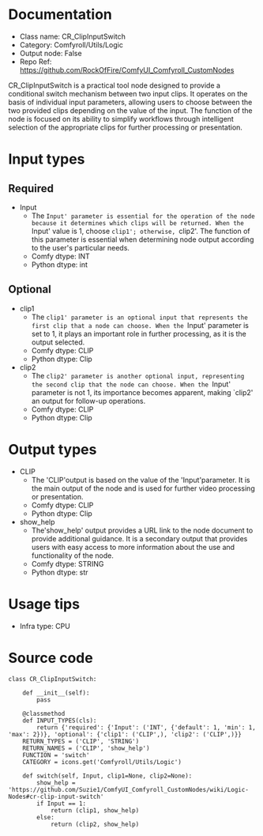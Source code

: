 # Documentation
- Class name: CR_ClipInputSwitch
- Category: Comfyroll/Utils/Logic
- Output node: False
- Repo Ref: https://github.com/RockOfFire/ComfyUI_Comfyroll_CustomNodes

CR_ClipInputSwitch is a practical tool node designed to provide a conditional switch mechanism between two input clips. It operates on the basis of individual input parameters, allowing users to choose between the two provided clips depending on the value of the input. The function of the node is focused on its ability to simplify workflows through intelligent selection of the appropriate clips for further processing or presentation.

# Input types
## Required
- Input
    - The `Input' parameter is essential for the operation of the node because it determines which clips will be returned. When the `Input' value is 1, choose `clip1'; otherwise, `clip2'. The function of this parameter is essential when determining node output according to the user's particular needs.
    - Comfy dtype: INT
    - Python dtype: int
## Optional
- clip1
    - The `clip1' parameter is an optional input that represents the first clip that a node can choose. When the `Input' parameter is set to 1, it plays an important role in further processing, as it is the output selected.
    - Comfy dtype: CLIP
    - Python dtype: Clip
- clip2
    - The `clip2' parameter is another optional input, representing the second clip that the node can choose. When the `Input' parameter is not 1, its importance becomes apparent, making `clip2' an output for follow-up operations.
    - Comfy dtype: CLIP
    - Python dtype: Clip

# Output types
- CLIP
    - The 'CLIP'output is based on the value of the 'Input'parameter. It is the main output of the node and is used for further video processing or presentation.
    - Comfy dtype: CLIP
    - Python dtype: Clip
- show_help
    - The'show_help' output provides a URL link to the node document to provide additional guidance. It is a secondary output that provides users with easy access to more information about the use and functionality of the node.
    - Comfy dtype: STRING
    - Python dtype: str

# Usage tips
- Infra type: CPU

# Source code
```
class CR_ClipInputSwitch:

    def __init__(self):
        pass

    @classmethod
    def INPUT_TYPES(cls):
        return {'required': {'Input': ('INT', {'default': 1, 'min': 1, 'max': 2})}, 'optional': {'clip1': ('CLIP',), 'clip2': ('CLIP',)}}
    RETURN_TYPES = ('CLIP', 'STRING')
    RETURN_NAMES = ('CLIP', 'show_help')
    FUNCTION = 'switch'
    CATEGORY = icons.get('Comfyroll/Utils/Logic')

    def switch(self, Input, clip1=None, clip2=None):
        show_help = 'https://github.com/Suzie1/ComfyUI_Comfyroll_CustomNodes/wiki/Logic-Nodes#cr-clip-input-switch'
        if Input == 1:
            return (clip1, show_help)
        else:
            return (clip2, show_help)
```